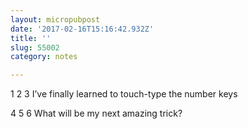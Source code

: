 ```yaml
---
layout: micropubpost
date: '2017-02-16T15:16:42.932Z'
title: ''
slug: 55002
category: notes

---
```

1 2 3 I’ve finally learned to touch-type the number keys

4 5 6 What will be my next amazing trick?
